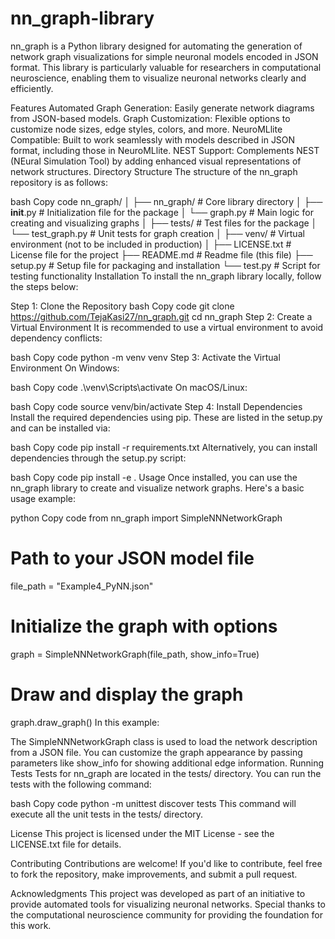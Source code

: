# nn_graph-library
nn_graph is a Python library designed for automating the generation of network graph visualizations for simple neuronal models encoded in JSON format. This library is particularly valuable for researchers in computational neuroscience, enabling them to visualize neuronal networks clearly and efficiently.

Features
Automated Graph Generation: Easily generate network diagrams from JSON-based models.
Graph Customization: Flexible options to customize node sizes, edge styles, colors, and more.
NeuroMLlite Compatible: Built to work seamlessly with models described in JSON format, including those in NeuroMLlite.
NEST Support: Complements NEST (NEural Simulation Tool) by adding enhanced visual representations of network structures.
Directory Structure
The structure of the nn_graph repository is as follows:

bash
Copy code
nn_graph/
│
├── nn_graph/                  # Core library directory
│   ├── __init__.py            # Initialization file for the package
│   └── graph.py               # Main logic for creating and visualizing graphs
│
├── tests/                     # Test files for the package
│   └── test_graph.py          # Unit tests for graph creation
│
├── venv/                      # Virtual environment (not to be included in production)
│
├── LICENSE.txt                # License file for the project
├── README.md                  # Readme file (this file)
├── setup.py                   # Setup file for packaging and installation
└── test.py                    # Script for testing functionality
Installation
To install the nn_graph library locally, follow the steps below:

Step 1: Clone the Repository
bash
Copy code
git clone https://github.com/TejaKasi27/nn_graph.git
cd nn_graph
Step 2: Create a Virtual Environment
It is recommended to use a virtual environment to avoid dependency conflicts:

bash
Copy code
python -m venv venv
Step 3: Activate the Virtual Environment
On Windows:

bash
Copy code
.\venv\Scripts\activate
On macOS/Linux:

bash
Copy code
source venv/bin/activate
Step 4: Install Dependencies
Install the required dependencies using pip. These are listed in the setup.py and can be installed via:

bash
Copy code
pip install -r requirements.txt
Alternatively, you can install dependencies through the setup.py script:

bash
Copy code
pip install -e .
Usage
Once installed, you can use the nn_graph library to create and visualize network graphs. Here's a basic usage example:

python
Copy code
from nn_graph import SimpleNNNetworkGraph

# Path to your JSON model file
file_path = "Example4_PyNN.json"

# Initialize the graph with options
graph = SimpleNNNetworkGraph(file_path, show_info=True)

# Draw and display the graph
graph.draw_graph()
In this example:

The SimpleNNNetworkGraph class is used to load the network description from a JSON file.
You can customize the graph appearance by passing parameters like show_info for showing additional edge information.
Running Tests
Tests for nn_graph are located in the tests/ directory. You can run the tests with the following command:

bash
Copy code
python -m unittest discover tests
This command will execute all the unit tests in the tests/ directory.

License
This project is licensed under the MIT License - see the LICENSE.txt file for details.

Contributing
Contributions are welcome! If you'd like to contribute, feel free to fork the repository, make improvements, and submit a pull request.

Acknowledgments
This project was developed as part of an initiative to provide automated tools for visualizing neuronal networks. Special thanks to the computational neuroscience community for providing the foundation for this work.
